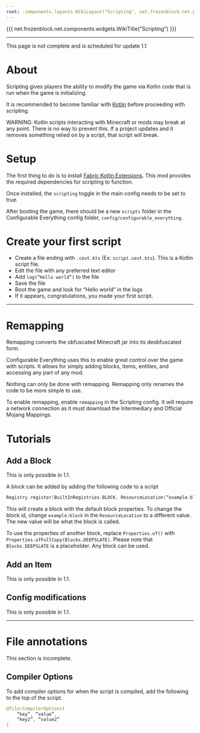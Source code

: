 ```yaml
---
root: .components.layouts.WikiLayout("Scripting", net.frozenblock.net.pages.config_every())
---
```


{{{ net.frozenblock.net.components.widgets.WikiTitle("Scripting") }}}

---

This page is not complete and is scheduled for update 1.1

# About
Scripting gives players the ability to modify the game via Kotlin code that is run when the game is initializing.

It is recommended to become familiar with [Kotlin](https://kotlinlang.org/docs) before proceeding with scripting.

WARNING: Kotlin scripts interacting with Minecraft or mods may break at any point. There is no way to prevent this. If a project updates and it removes something relied on by a script, that script will break.

# Setup
The first thing to do is to install [Fabric Kotlin Extensions](https://modrinth.com/mod/fabric-kotlin-extensions). This mod provides the required dependencies for scripting to function.

Once installed, the `scripting` toggle in the main config needs to be set to true.

After booting the game, there should be a new `scripts` folder in the Configurable Everything config folder, `config/configurable_everything`.

# Create your first script
- Create a file ending with `.cevt.kts` (Ex: `script.cevt.kts`). This is a Kotlin script file.
- Edit the file with any preferred text editor
- Add `log(“Hello world”)` to the file
- Save the file
- Boot the game and look for “Hello world” in the logs
- If it appears, congratulations, you made your first script.

***

# Remapping
Remapping converts the obfuscated Minecraft jar into its deobfuscated form.

Configurable Everything uses this to enable great control over the game with scripts. It allows for simply adding blocks, items, entities, and accessing any part of any mod.

Nothing can only be done with remapping. Remapping only renames the code to be more simple to use.


To enable remapping, enable `remapping` in the Scripting config. It will require a network connection as it must download the Intermediary and Official Mojang Mappings.

# Tutorials

## Add a Block

This is only possible in 1.1.

A block can be added by adding the following code to a script
```kotlin
Registry.register(BuiltInRegistries.BLOCK, ResourceLocation(“example:block”), Block(Properties.of()))
```
This will create a block with the default block properties. To change the block id, change `example:block` in the `ResourceLocation` to a different value. The new value will be what the block is called.

To use the properties of another block, replace `Properties.of()` with `Properties.ofFullCopy(Blocks.DEEPSLATE)`. Please note that `Blocks.DEEPSLATE` is a placeholder. Any block can be used.

## Add an Item

This is only possible in 1.1.

## Config modifications

This is only possible in 1.1.


***

# File annotations

This section is incomplete.

## Compiler Options

To add compiler options for when the script is compiled, add the following to the top of the script.
```kotlin
@file:CompilerOptions(
    “key”, “value”,
    “key2”, “value2”
)
```